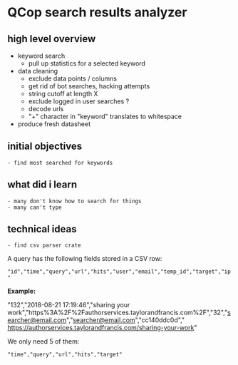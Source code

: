 # QCop search results analyzer

## high level overview

- keyword search
    - pull up statistics for a selected keyword
- data cleaning
    - exclude data points / columns
    - get rid of bot searches, hacking attempts
    - string cutoff at length X
    - exclude logged in user searches ?
    - decode urls
    - "+" character in "keyword" translates to whitespace
- produce fresh datasheet

## initial objectives
    - find most searched for keywords

## what did i learn
    - many don't know how to search for things
    - many can't type

## technical ideas
    - find csv parser crate

A query has the following fields stored in a CSV row:

`"id","time","query","url","hits","user","email","temp_id","target","ip"`

**Example:**

"132","2018-08-21 17:19:46","sharing your work","https%3A%2F%2Fauthorservices.taylorandfrancis.com%2F","32","searcher@email.com","searcher@email.com","cc140ddc0d"," https://authorservices.taylorandfrancis.com/sharing-your-work"

We only need 5 of them:

`"time","query","url","hits","target"`
